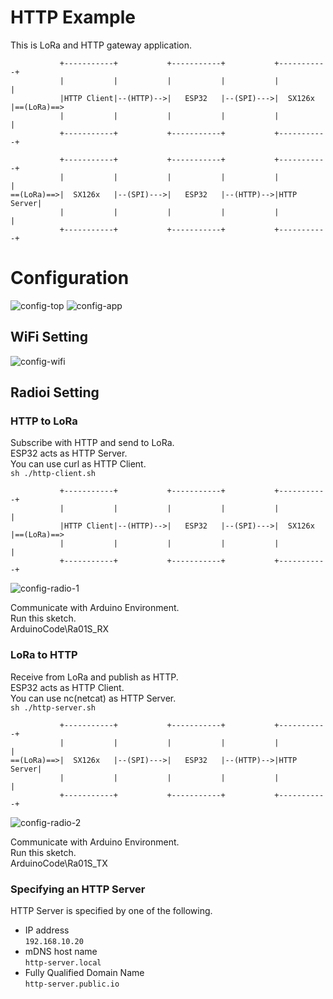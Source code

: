 # HTTP Example   
This is LoRa and HTTP gateway application.   
```
           +-----------+           +-----------+           +-----------+
           |           |           |           |           |           |
           |HTTP Client|--(HTTP)-->|   ESP32   |--(SPI)--->|  SX126x   |==(LoRa)==>
           |           |           |           |           |           |
           +-----------+           +-----------+           +-----------+

           +-----------+           +-----------+           +-----------+
           |           |           |           |           |           |
==(LoRa)==>|  SX126x   |--(SPI)--->|   ESP32   |--(HTTP)-->|HTTP Server|
           |           |           |           |           |           |
           +-----------+           +-----------+           +-----------+
```



# Configuration
![config-top](https://github.com/nopnop2002/esp-idf-sx126x/assets/6020549/66f1c83d-499b-4db7-9a2e-67cd9396f17b)
![config-app](https://github.com/nopnop2002/esp-idf-sx126x/assets/6020549/1263691f-30f9-4522-a4b9-a0f910057991)

## WiFi Setting

![config-wifi](https://github.com/nopnop2002/esp-idf-sx126x/assets/6020549/6560cc80-1a81-4537-8c8a-ffc527ee97fe)


## Radioi Setting

### HTTP to LoRa
Subscribe with HTTP and send to LoRa.   
ESP32 acts as HTTP Server.   
You can use curl as HTTP Client.   
```sh ./http-client.sh```

```
           +-----------+           +-----------+           +-----------+
           |           |           |           |           |           |
           |HTTP Client|--(HTTP)-->|   ESP32   |--(SPI)--->|  SX126x   |==(LoRa)==>
           |           |           |           |           |           |
           +-----------+           +-----------+           +-----------+
```

![config-radio-1](https://github.com/nopnop2002/esp-idf-sx126x/assets/6020549/f368fa19-7538-474a-8a3d-a2e72dcfce22)

Communicate with Arduino Environment.   
Run this sketch.   
ArduinoCode\Ra01S_RX   


### LoRa to HTTP
Receive from LoRa and publish as HTTP.   
ESP32 acts as HTTP Client.   
You can use nc(netcat) as HTTP Server.   
```sh ./http-server.sh```

```
           +-----------+           +-----------+           +-----------+
           |           |           |           |           |           |
==(LoRa)==>|  SX126x   |--(SPI)--->|   ESP32   |--(HTTP)-->|HTTP Server|
           |           |           |           |           |           |
           +-----------+           +-----------+           +-----------+
```

![config-radio-2](https://github.com/nopnop2002/esp-idf-sx126x/assets/6020549/efe00315-25f5-4d58-92a1-a41ea4c095ae)

Communicate with Arduino Environment.   
Run this sketch.   
ArduinoCode\Ra01S_TX   


### Specifying an HTTP Server   
HTTP Server is specified by one of the following.   
- IP address   
 ```192.168.10.20```   
- mDNS host name   
 ```http-server.local```   
- Fully Qualified Domain Name   
 ```http-server.public.io```


